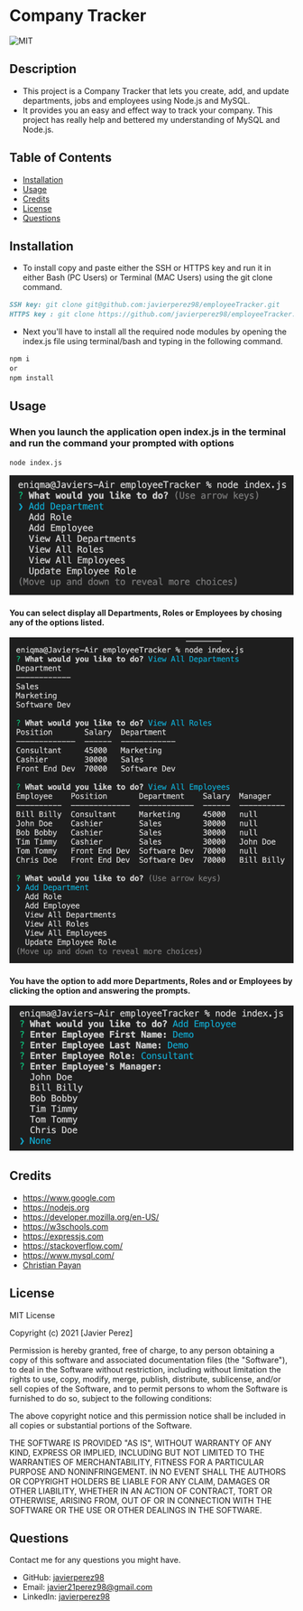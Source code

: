 # Company Tracker

![MIT](https://img.shields.io/github/license/microsoft/vscode)

## Description

<!-- Provide a short description explaining the what, why, and how of your project.
What was your motivation? Why did you build this project? What problem does it solve? What did you learn? -->

- This project is a Company Tracker that lets you create, add, and update departments, jobs and employees using Node.js and MySQL.
- It provides you an easy and effect way to track your company. This project has really help and bettered my understanding of MySQL and Node.js.

## Table of Contents

- [Installation](#installation)
- [Usage](#usage)
- [Credits](#credits)
- [License](#license)
- [Questions](#questions)

## Installation

<!-- What are the steps required to install your project? Provide a step-by-step description of how to get the development environment running. -->

- To install copy and paste either the SSH or HTTPS key and run it in either Bash (PC Users) or Terminal (MAC Users) using the git clone command.

```md
SSH key: git clone git@github.com:javierperez98/employeeTracker.git
HTTPS key : git clone https://github.com/javierperez98/employeeTracker.git
```

- Next you'll have to install all the required node modules by opening the index.js file using terminal/bash and typing in the following command.

```md
npm i
or
npm install
```

## Usage

<!-- Provide instructions and examples for use. Include screenshots as needed. -->

### When you launch the application open index.js in the terminal and run the command your prompted with options

```md
node index.js
```

![Start App](images/app.png)

#### You can select display all Departments, Roles or Employees by chosing any of the options listed.

![Display All](images/table.png)

#### You have the option to add more Departments, Roles and or Employees by clicking the option and answering the prompts.

![Add](images/Add.png)

## Credits

<!-- List your collaborators, if any, with links to their GitHub profiles. Links to websites or resources. -->

- https://www.google.com
- https://nodejs.org
- https://developer.mozilla.org/en-US/
- https://w3schools.com
- https://expressjs.com
- https://stackoverflow.com/
- https://www.mysql.com/
- [Christian Payan](https://github.com/ChrisPayan)

## License

<!-- If you need help choosing a license, refer to https://choosealicense.com/ -->

MIT License

Copyright (c) 2021 [Javier Perez]

Permission is hereby granted, free of charge, to any person obtaining a copy
of this software and associated documentation files (the "Software"), to deal
in the Software without restriction, including without limitation the rights
to use, copy, modify, merge, publish, distribute, sublicense, and/or sell
copies of the Software, and to permit persons to whom the Software is
furnished to do so, subject to the following conditions:

The above copyright notice and this permission notice shall be included in all
copies or substantial portions of the Software.

THE SOFTWARE IS PROVIDED "AS IS", WITHOUT WARRANTY OF ANY KIND, EXPRESS OR
IMPLIED, INCLUDING BUT NOT LIMITED TO THE WARRANTIES OF MERCHANTABILITY,
FITNESS FOR A PARTICULAR PURPOSE AND NONINFRINGEMENT. IN NO EVENT SHALL THE
AUTHORS OR COPYRIGHT HOLDERS BE LIABLE FOR ANY CLAIM, DAMAGES OR OTHER
LIABILITY, WHETHER IN AN ACTION OF CONTRACT, TORT OR OTHERWISE, ARISING FROM,
OUT OF OR IN CONNECTION WITH THE SOFTWARE OR THE USE OR OTHER DEALINGS IN THE
SOFTWARE.

## Questions

Contact me for any questions you might have.

- GitHub: [javierperez98](https://github.com/javierperez98)
- Email: javier21perez98@gmail.com
- LinkedIn: [javierperez98](https://www.linkedin.com/in/javier-perez98/)
